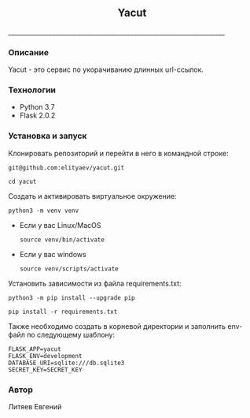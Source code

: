 <h2 align="center">Yacut</h2>
_____________________________________________________________________
<h3 >Описание</h3>
Yacut - это сервис по укорачиванию длинных url-ссылок.

<h3 >Технологии</h3>

- Python 3.7
- Flask 2.0.2

<h3 >Установка и запуск</h3>
Клонировать репозиторий и перейти в него в командной строке:

```
git@github.com:elityaev/yacut.git
```

```
cd yacut
```

Cоздать и активировать виртуальное окружение:

```
python3 -m venv venv
```

* Если у вас Linux/MacOS

    ```
    source venv/bin/activate
    ```

* Если у вас windows

    ```
    source venv/scripts/activate
    ```

Установить зависимости из файла requirements.txt:

```
python3 -m pip install --upgrade pip
```

```
pip install -r requirements.txt
```
Также необходимо создать в корневой директории и заполнить env-файл 
по следующему шаблону:

```
FLASK_APP=yacut
FLASK_ENV=development
DATABASE_URI=sqlite:///db.sqlite3
SECRET_KEY=SECRET_KEY
```

<h3 >Автор</h3>
Литяев Евгений